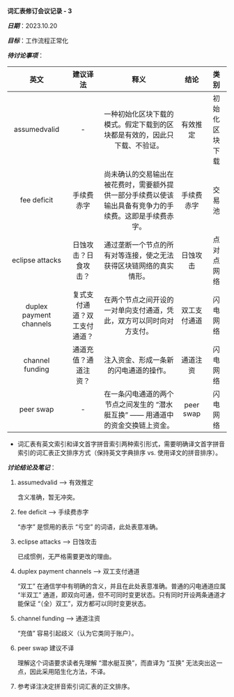 **词汇表修订会议记录 - 3**

***日期***：2023.10.20

***目标***：工作流程正常化

***待讨论事项***：

|           英文           |           建议译法           |                             释义                             |     结论     |      类别      |
| :----------------------: | :--------------------------: | :----------------------------------------------------------: | :----------: | :------------: |
|       assumedvalid       |              -               | 一种初始化区块下载的模式。假定下载到的区块都是有效的，因此只下载、不验证。 |   有效推定   | 初始化区块下载 |
|       fee deficit        |          手续费赤字          | 尚未确认的交易输出在被花费时，需要额外提供一部分手续费以使该输出具备有竞争力的手续费。这即是手续费赤字。 |  手续费赤字  |     交易池     |
|     eclipse attacks      |     日蚀攻击？日食攻击？     | 通过垄断一个节点的所有对等连接，使之无法获得区块链网络的真实情形。 |   日蚀攻击   |   点对点网络   |
| duplex payment  channels | 复式支付通道？双工支付通道？ | 在两个节点之间开设的一对单向支付通道，凭此，双方可以同时向对方支付。 | 双工支付通道 |    闪电网络    |
|     channel funding      |     通道充值？通道注资？     |            注入资金、形成一条新的闪电通道的操作。            |   通道注资   |    闪电网络    |
|        peer swap         |              -               | 在一条闪电通道的两个节点之间发生的 “潜水艇互换” —— 用通道中的资金交换链上资金。 |  peer swap   |    闪电网络    |

- 词汇表有英文索引和译文首字拼音索引两种索引形式，需要明确译文首字拼音索引的词汇表正文排序方式（保持英文字典排序 vs. 使用译文的拼音排序）。

***讨论结论及笔记***：

1. assumedvalid --> 有效推定

   含义准确，暂无冲突。

2. fee deficit --> 手续费赤字

   “赤字” 是惯用的表示 “亏空” 的词语，此处表意准确。

3. eclipse attacks --> 日蚀攻击

   已成惯例，无严格需要更改的理由。

4. duplex payment  channels --> 双工支付通道

   “双工” 在通信学中有明确的含义，并且在此处表意准确。普通的闪电通道应属 “半双工” 通道，即双向可通，但不可同时变更状态。只有同时开设两条通道才能保证 “（全）双工”，双方都可以同时变更状态。

5. channel funding --> 通道注资

   “充值” 容易引起歧义（认为它类同于账户）。

6. peer swap 建议不译

   理解这个词语要求读者先理解 “潜水艇互换”，而直译为 “互换” 无法突出这一点，因此采用陌生化方法，不译。

7. 参考译注决定拼音索引词汇表的正文排序。
